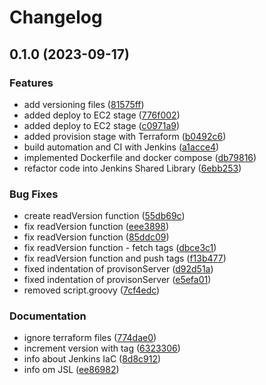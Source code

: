 # Changelog

## 0.1.0 (2023-09-17)


### Features

* add versioning files ([81575ff](https://github.com/flaviassantos/easyfit/commit/81575ff650fa91dc212be316a60cfcc913338697))
* added deploy to EC2 stage ([776f002](https://github.com/flaviassantos/easyfit/commit/776f002dd5a21b5bb34c5ae7b9b80d9a8abe2650))
* added deploy to EC2 stage ([c0971a9](https://github.com/flaviassantos/easyfit/commit/c0971a9afc5724cb0bb8ef83451aefd6fe5ca7dc))
* added provision stage with Terraform ([b0492c6](https://github.com/flaviassantos/easyfit/commit/b0492c67643fa26e41833794f879c9e66dd41859))
* build automation and CI with Jenkins ([a1acce4](https://github.com/flaviassantos/easyfit/commit/a1acce4e267312d1ed4997e1f5d59e1e62fbff2a))
* implemented Dockerfile and docker compose ([db79816](https://github.com/flaviassantos/easyfit/commit/db79816997c862c094b4bc78203e1186a548aeac))
* refactor code into Jenkins Shared Library ([6ebb253](https://github.com/flaviassantos/easyfit/commit/6ebb253b69af973721ee42e7ff8f0024772ef506))


### Bug Fixes

* create readVersion function ([55db69c](https://github.com/flaviassantos/easyfit/commit/55db69cc669f618399730d4484da0d4fedfcfca6))
* fix readVersion function ([eee3898](https://github.com/flaviassantos/easyfit/commit/eee3898ceb2668b8033c4a80ba71f0306a751cf8))
* fix readVersion function ([85ddc09](https://github.com/flaviassantos/easyfit/commit/85ddc099f6bad22917b39ca35b4718849905aa11))
* fix readVersion function - fetch tags ([dbce3c1](https://github.com/flaviassantos/easyfit/commit/dbce3c184ed65be67474ed4afe2b4101b6e5b6e0))
* fix readVersion function and push tags ([f13b477](https://github.com/flaviassantos/easyfit/commit/f13b477131d757bb5bc3564e02358325d57731d9))
* fixed indentation of provisonServer ([d92d51a](https://github.com/flaviassantos/easyfit/commit/d92d51ad09aa79c79ab381f629a1ec9b6ac8e94a))
* fixed indentation of provisonServer ([e5efa01](https://github.com/flaviassantos/easyfit/commit/e5efa018d52f4ea2117748c684c64da92e7e5b47))
* removed script.groovy ([7cf4edc](https://github.com/flaviassantos/easyfit/commit/7cf4edc0665b7cd4b3a7f21011fd6e72ca2c6b85))


### Documentation

* ignore terraform files ([774dae0](https://github.com/flaviassantos/easyfit/commit/774dae076b42bdd7adb4d813cf3d49659bdd571a))
* increment version with tag ([6323306](https://github.com/flaviassantos/easyfit/commit/632330681375f56236ea3319d0a8389488342e07))
* info about Jenkins IaC ([8d8c912](https://github.com/flaviassantos/easyfit/commit/8d8c9121206382a2c8f963260d0c25c1b932f9d4))
* info om JSL ([ee86982](https://github.com/flaviassantos/easyfit/commit/ee86982decebf6b1f5d0a311ee0c7b2d2612cf8a))

